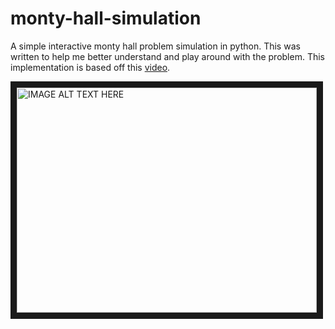 # monty-hall-simulation
A simple interactive monty hall problem simulation in python.
This was written to help me better understand and play around with the problem.
This implementation is based off this [video](https://www.youtube.com/watch?v=4Lb-6rxZxx0).

<a href="http://www.youtube.com/watch?feature=player_embedded&v=4Lb-6rxZxx0
" target="_blank"><img src="http://img.youtube.com/vi/4Lb-6rxZxx0/0.jpg" 
alt="IMAGE ALT TEXT HERE" width="480" height="360" border="10" /></a>
